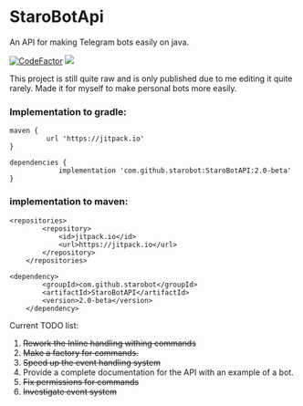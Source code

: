 # StaroBotApi
 An API for making Telegram bots easily on java.

[![CodeFactor](https://www.codefactor.io/repository/github/starobot/starobotapi/badge)](https://www.codefactor.io/repository/github/starobot/starobotapi)
[![](https://tokei.rs/b1/github/starobot/starobotapi)](https://github.com/starobot/starobotapi)

 This project is still quite raw and is only published due to me editing it quite rarely. Made it for myself to make personal bots more easily. 

 ### Implementation to gradle:
```
maven {
         url 'https://jitpack.io'
}

dependencies {
	        implementation 'com.github.starobot:StaroBotAPI:2.0-beta'
}
```
### implementation to maven:
```
<repositories>
		<repository>
		    <id>jitpack.io</id>
		    <url>https://jitpack.io</url>
		</repository>
	</repositories>

<dependency>
	    <groupId>com.github.starobot</groupId>
	    <artifactId>StaroBotAPI</artifactId>
	    <version>2.0-beta</version>
	</dependency>
```

Current TODO list:
1. <del> Rework the Inline handling withing commands
2. <del> Make a factory for commands.
3. <del> Speed up the event handling system
4. Provide a complete documentation for the API with an example of a bot.
5. <del> Fix permissions for commands
6. <del> Investigate event system
